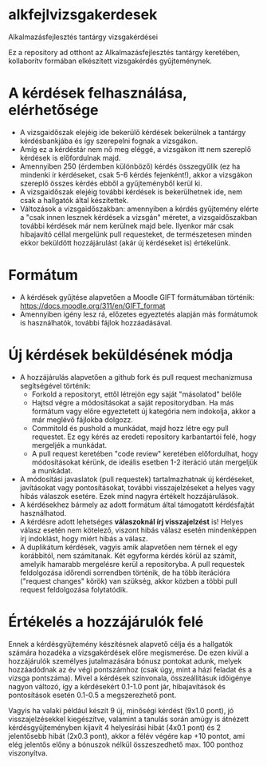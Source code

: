 # alkfejlvizsgakerdesek
Alkalmazásfejlesztés tantárgy vizsgakérdései

Ez a repository ad otthont az Alkalmazásfejlesztés tantárgy keretében, kollaborítv formában elkészített vizsgakérdés gyűjteménynek.

# A kérdések felhasználása, elérhetősége

- A vizsgaidőszak elejéig ide bekerülő kérdések bekerülnek a tantárgy kérdésbankjába és így szerepelni fognak a vizsgákon.
- Amíg ez a kérdéstár nem nő meg eléggé, a vizsgákon itt nem szereplő kérdések is előfordulnak majd.
- Amennyiben 250 (érdemben különböző) kérdés összegyűlik (ez ha mindenki ír kérdéseket, csak 5-6 kérdés fejenként!), akkor a vizsgákon szereplő összes kérdés ebből a gyűjteményből kerül ki.
- A vizsgaidőszak elejéig további kérdések is bekerülhetnek ide, nem csak a hallgatók által készítettek.
- Változások a vizsgaidőszakban: amennyiben a kérdés gyűjtemény elérte a "csak innen lesznek kérdések a vizsgán" méretet, a vizsgaidőszakban további kérdések már nem kerülnek majd bele. Ilyenkor már csak hibajavító céllal mergelünk pull requesteket, de természetesen minden ekkor beküldött hozzájárulást (akár új kérdéseket is) értékelünk.

# Formátum

- A kérdések gyűjtése alapvetően a Moodle GIFT formátumában történik: https://docs.moodle.org/311/en/GIFT_format
- Amennyiben igény lesz rá, előzetes egyeztetés alapján más formátumok is használhatók, további fájlok hozzáadásával.

# Új kérdések beküldésének módja

- A hozzájárulás alapvetően a github fork és pull request mechanizmusa segítségével történik:
  - Forkold a repositoryt, ettől létrejön egy saját "másolatod" belőle
  - Hajtsd végre a módosításokat a saját repositorydban. Ha más formátum vagy előre egyeztetett új kategória nem indokolja, akkor a már meglévő fájlokba dolgozz.
  - Commitold és pushold a munkádat, majd hozz létre egy pull requestet. Ez egy kérés az eredeti repository karbantartói felé, hogy mergeljék a munkádat.
  - A pull request keretében "code review" keretében előfordulhat, hogy módosításokat kérünk, de ideális esetben 1-2 iteráció után mergeljük a munkádat.
- A módosítási javaslatok (pull requestek) tartalmazhatnak új kérdéseket, javításokat vagy pontosításokat, további visszajelzéseket a helyes vagy hibás válaszok esetére. Ezek mind nagyra értékelt hozzájárulások.
- A kérdésekhez bármely az adott formátum által támogatott kérdésfajtát használhatod.
- A kérdésre adott lehetséges **válaszoknál írj visszajelzést** is! Helyes válasz esetén nem kötelező, viszont hibás válasz esetén mindenképpen írj indoklást, hogy miért hibás a válasz.
- A duplikátum kérdések, vagyis amik alapvetően nem térnek el egy korábbitól, nem számítanak. Két egyforma kérdés körül az számít, amelyik hamarabb mergelésre kerül a repositoryba. A pull requestek feldolgozása időrendi sorrendben történik, de ha több iterációra ("request changes" körök) van szükség, akkor közben a többi pull request feldolgozása folytatódik.

# Értékelés a hozzájárulók felé

Ennek a kérdésgyűjtemény készítésnek alapvető célja és a hallgatók számára hozadéka a vizsgakérdések előre megismerése. De ezen kívül a hozzájárulók személyes jutalmazására bónusz pontokat adunk, melyek hozzáadódnak az év végi pontszámhoz (csak úgy, mint a házi feladat és a vizsga pontszáma). Mivel a kérdések színvonala, összeállításuk időigénye nagyon változó, így a kérdésekért 0.1-1.0 pont jár, hibajavítások és pontosítások esetén 0.1-0.5 a megszerezhető pont.

Vagyis ha valaki például készít 9 új, minőségi kérdést (9x1.0 pont), jó visszajelzésekkel kiegészítve, valamint a tanulás során amúgy is átnézett kérdésgyűjteményben kijavít 4 helyesírási hibát (4x0.1 pont) és 2 jelentősebb hibát (2x0.3 pont), akkor a félév végére kap +10 pontot, ami elég jelentős előny a bónuszok nélkül összeszedhető max. 100 ponthoz viszonyítva.